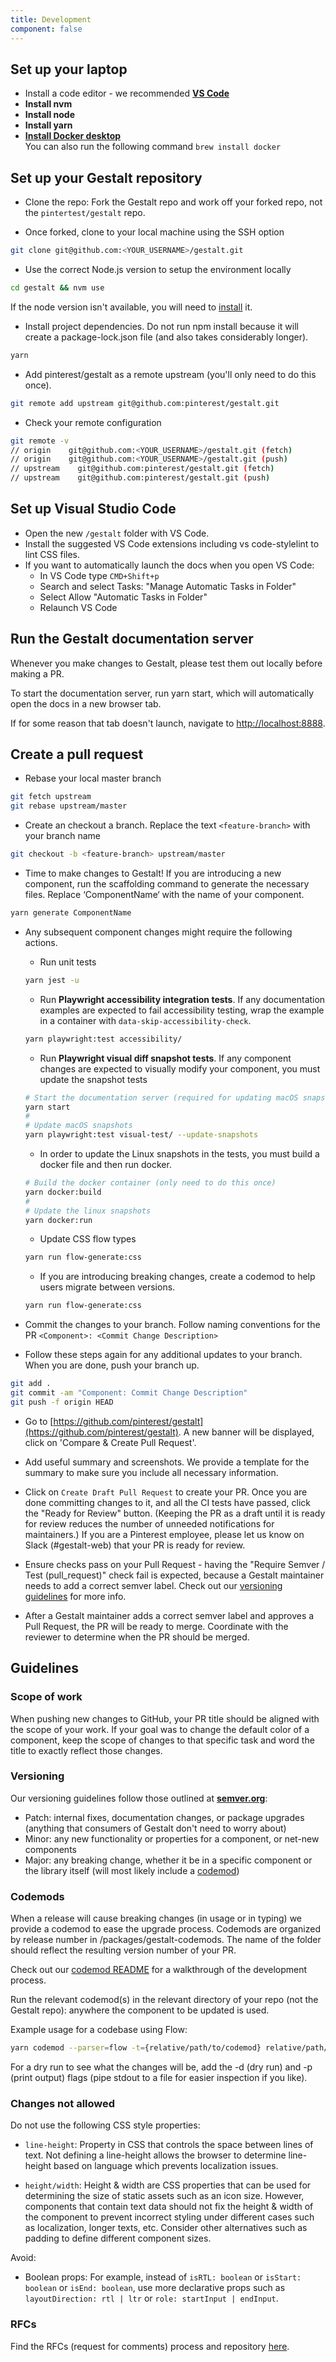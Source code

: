 ```yaml
---
title: Development
component: false
---
```


## Set up your laptop

- Install a code editor - we recommended **[VS Code](https://code.visualstudio.com/download)**
- **Install nvm**
- **Install node**
- **Install yarn**
- **[Install Docker desktop](333)** \
  You can also run the following command `brew install docker`

## Set up your Gestalt repository

- Clone the repo: Fork the Gestalt repo and work off your forked repo, not the `pintertest/gestalt` repo.

- Once forked, clone to your local machine using the SSH option

```bash
git clone git@github.com:<YOUR_USERNAME>/gestalt.git
```

- Use the correct Node.js version to setup the environment locally

```bash
cd gestalt && nvm use
```

<Hint>If the node version isn't available, you will need to [install](https://github.com/nvm-sh/nvm#usage) it.</Hint>

- Install project dependencies. Do not run npm install because it will create a package-lock.json file (and also takes considerably longer).

```bash
yarn
```

- Add pinterest/gestalt as a remote upstream (you'll only need to do this once).

```bash
git remote add upstream git@github.com:pinterest/gestalt.git
```

- Check your remote configuration

```bash
git remote -v
// origin    git@github.com:<YOUR_USERNAME>/gestalt.git (fetch)
// origin    git@github.com:<YOUR_USERNAME>/gestalt.git (push)
// upstream    git@github.com:pinterest/gestalt.git (fetch)
// upstream    git@github.com:pinterest/gestalt.git (push)
```

## Set up Visual Studio Code

- Open the new `/gestalt` folder with VS Code.
- Install the suggested VS Code extensions including vs code-stylelint to lint CSS files.
- If you want to automatically launch the docs when you open VS Code:
  - In VS Code type `CMD+Shift+p`
  - Search and select Tasks: "Manage Automatic Tasks in Folder"
  - Select Allow "Automatic Tasks in Folder"
  - Relaunch VS Code

## Run the Gestalt documentation server

Whenever you make changes to Gestalt, please test them out locally before making a PR.

To start the documentation server, run yarn start, which will automatically open the docs in a new browser tab.

If for some reason that tab doesn't launch, navigate to <ins>http://localhost:8888</ins>.

## Create a pull request

- Rebase your local master branch

```bash
git fetch upstream
git rebase upstream/master
```

- Create an checkout a branch. Replace the text `<feature-branch>` with your branch name

```bash
git checkout -b <feature-branch> upstream/master
```

- Time to make changes to Gestalt! If you are introducing a new component, run the scaffolding command to generate the necessary files. Replace ‘ComponentName‘ with the name of your component.

```bash
yarn generate ComponentName
```

- Any subsequent component changes might require the following actions.

  - Run unit tests

  ```bash
  yarn jest -u
  ```

  - Run **Playwright accessibility integration tests**. If any documentation examples are expected to fail accessibility testing, wrap the example in a container with `data-skip-accessibility-check`.

  ```bash
  yarn playwright:test accessibility/
  ```

  - Run **Playwright visual diff snapshot tests**. If any component changes are expected to visually modify your component, you must update the snapshot tests

  ```bash
  # Start the documentation server (required for updating macOS snapshots)
  yarn start
  #
  # Update macOS snapshots
  yarn playwright:test visual-test/ --update-snapshots
  ```

  - In order to update the Linux snapshots in the tests, you must build a docker file and then run docker.

  ```bash
  # Build the docker container (only need to do this once)
  yarn docker:build
  #
  # Update the linux snapshots
  yarn docker:run
  ```

  - Update CSS flow types

  ```bash
  yarn run flow-generate:css
  ```

  - If you are introducing breaking changes, create a codemod to help users migrate between versions.

  ```bash
  yarn run flow-generate:css
  ```

- Commit the changes to your branch. Follow naming conventions for the PR `<Component>: <Commit Change Description>`
- Follow these steps again for any additional updates to your branch. When you are done, push your branch up.

```bash
git add .
git commit -am "Component: Commit Change Description"
git push -f origin HEAD
```

- Go to [https://github.com/pinterest/gestalt](https://github.com/pinterest/gestalt). A new banner will be displayed, click on 'Compare & Create Pull Request'.

- Add useful summary and screenshots. We provide a template for the summary to make sure you include all necessary information.

- Click on `Create Draft Pull Request` to create your PR. Once you are done committing changes to it, and all the CI tests have passed, click the "Ready for Review" button. (Keeping the PR as a draft until it is ready for review reduces the number of unneeded notifications for maintainers.) If you are a Pinterest employee, please let us know on Slack (#gestalt-web) that your PR is ready for review.

- Ensure checks pass on your Pull Request - having the "Require Semver / Test (pull_request)" check fail is expected, because a Gestalt maintainer needs to add a correct semver label. Check out our [versioning guidelines](https://gestalt.pinterest.systems/web/development#versioning) for more info.

- After a Gestalt maintainer adds a correct semver label and approves a Pull Request, the PR will be ready to merge. Coordinate with the reviewer to determine when the PR should be merged.

## Guidelines

### Scope of work

When pushing new changes to GitHub, your PR title should be aligned with the scope of your work. If your goal was to change the default color of a component, keep the scope of changes to that specific task and word the title to exactly reflect those changes.

### Versioning

Our versioning guidelines follow those outlined at **[semver.org](https://semver.org)**:

- Patch: internal fixes, documentation changes, or package upgrades (anything that consumers of Gestalt don't need to worry about)
- Minor: any new functionality or properties for a component, or net-new components
- Major: any breaking change, whether it be in a specific component or the library itself (will most likely include a
  [codemod](https://gestalt.pinterest.systems/web/development#codemods))

### Codemods

When a release will cause breaking changes (in usage or in typing) we provide a codemod to ease the upgrade process. Codemods are organized by release number in /packages/gestalt-codemods. The name of the folder should reflect the resulting version number of your PR.

Check out our [codemod README](https://github.com/pinterest/gestalt/tree/master/packages/gestalt-codemods) for a walkthrough of the development process.

Run the relevant codemod(s) in the relevant directory of your repo (not the Gestalt repo): anywhere the component to be updated is used.

Example usage for a codebase using Flow:

```bash
yarn codemod --parser=flow -t={relative/path/to/codemod} relative/path/to/your/code
```

For a dry run to see what the changes will be, add the -d (dry run) and -p (print output) flags (pipe stdout to a file for easier inspection if you like).

### Changes not allowed

Do not use the following CSS style properties:

- `line-height`: Property in CSS that controls the space between lines of text. Not defining a line-height allows the browser to determine line-height based on language which prevents localization issues.

- `height/width`: Height & width are CSS properties that can be used for determining the size of static assets such as an icon size. However, components that contain text data should not fix the height & width of the component to prevent incorrect styling under different cases such as localization, longer texts, etc. Consider other alternatives such as padding to define different component sizes.

Avoid:

- Boolean props: For example, instead of `isRTL: boolean` or `isStart: boolean` or `isEnd: boolean`, use more declarative props such as `layoutDirection: rtl | ltr` or `role: startInput | endInput`.

### RFCs

Find the RFCs (request for comments) process and repository [here](https://github.com/pinterest/gestalt/tree/master/rfcs).
